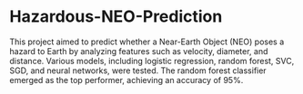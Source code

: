 # Hazardous-NEO-Prediction
This project aimed to predict whether a Near-Earth Object (NEO) poses a hazard to Earth by analyzing features such as velocity, diameter, and distance. Various models, including logistic regression, random forest, SVC, SGD, and neural networks, were tested. The random forest classifier emerged as the top performer, achieving an accuracy of 95%.
